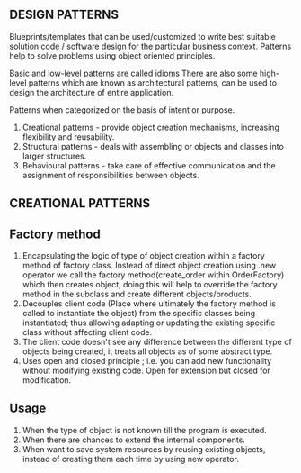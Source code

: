 ## DESIGN PATTERNS

Blueprints/templates that can be used/customized to write best suitable solution code / software design for the particular business context.
Patterns help  to solve problems using object oriented principles.

Basic and low-level patterns are called idioms
There are also some high-level patterns which are known as architectural patterns, can be used to design the architecture of entire application.

Patterns when categorized on the basis of intent or purpose.

1. Creational patterns - provide object creation mechanisms, increasing flexibility and reusability.
2. Structural patterns - deals with assembling or objects and classes into larger structures.
3. Behavioural patterns - take care of effective communication and the assignment of responsibilities between objects.


## CREATIONAL PATTERNS

## Factory method
1. Encapsulating the logic of type of object creation within a factory method of factory class. Instead of direct object creation using .new operator we call the factory method(create_order within OrderFactory) 
   which then creates object, doing this will help to override the factory method in the subclass and create different objects/products.
2. Decouples client code (Place where ultimately the factory method is called to instantiate the object) from the specific classes being instantiated; thus allowing adapting or updating the existing specific 
   class without affecting client code.
3. The client code doesn't see any difference between the different type of objects being created, it treats all objects as of some abstract type.
4. Uses open and closed principle ; i.e. you can add new functionality without modifying existing code.
   Open for extension but closed for modification.
## Usage
1. When the type of object is not known till the program is executed.
2. When there are chances to extend the internal components.
3. When want to save system resources by reusing existing objects, instead of creating them each time by using new operator.

   
